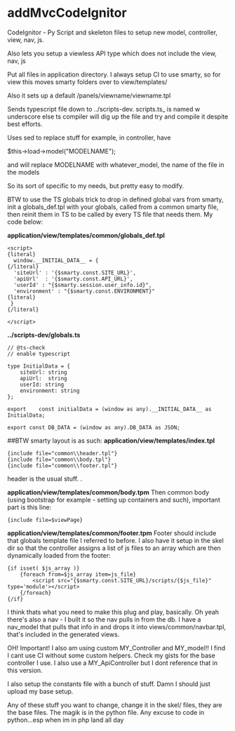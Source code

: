 # addMvcCodeIgnitor
CodeIgnitor - Py Script and skeleton files to setup new model, controller, view, nav, js.

Also lets you setup a viewless API type which does not include the view, nav, js

Put all files in application directory.  I always setup CI to use smarty, so for view this moves smarty folders over to view/templates/ 

Also it sets up a default /panels/viewname/viewname.tpl

Sends typescript file down to ../scripts-dev.  scripts.ts_ is named w underscore else ts compiler will dig up the file and try and compile it despite best efforts.

Uses sed to replace stuff for example, in controller, have

$this->load->model("MODELNAME");  

and will replace MODELNAME with whatever_model, the name of the file in the models 

So its sort of specific to my needs, but pretty easy to modify.

BTW to use the TS globals trick to drop in defined global vars from smarty, init a globals_def.tpl with your globals, called from a common smarty file, then reinit them in TS to be called by every TS  file that needs them.  My code below:

**application/view/templates/common/globals_def.tpl**

	<script>
	{literal}
	  window.__INITIAL_DATA__ = {
	{/literal}
	  'siteUrl' : '{$smarty.const.SITE_URL}',
	  'apiUrl'  : '{$smarty.const.API_URL}',
	  'userId' : "{$smarty.session.user_info.id}",
	  'environment' : "{$smarty.const.ENVIRONMENT}"
	{literal}
	 }
	{/literal}

	</script>

**../scripts-dev/globals.ts**

	// @ts-check
	// enable typescript

	type InitialData = {
		siteUrl: string
		apiUrl:  string
		userId: string
		environment: string
	};

	export    const initialData = (window as any).__INITIAL_DATA__ as InitialData;

	export const DB_DATA = (window as any).DB_DATA as JSON; 




##BTW smarty layout is as such:
**application/view/templates/index.tpl**

	{include file="common\\header.tpl"} 
	{include file="common\\body.tpl"} 
	{include file="common\\footer.tpl"} 

header is the usual stuff.  <head></head>. 

**application/view/templates/common/body.tpm**
Then common body (using bootstrap for example - setting up containers and such), important part is this line:

	{include file=$viewPage}
  
  
 **application/view/templates/common/footer.tpm**
 Footer should include that globals template file I referred to before.  I also have it setup in the skel dir so that the controller assigns a list of js files to an array which are then dynamically loaded from the footer:
 
 
	{if isset( $js_array )}
		{foreach from=$js_array item=js_file}
			<script src="{$smarty.const.SITE_URL}/scripts/{$js_file}" type='module'></script>
		{/foreach}
	{/if}
  
 I think thats what you need to make this plug and play, basically.  Oh yeah there's also a nav - I built it so the nav pulls in from the db.   I have a nav_model that pulls that info in and drops it into views/common/navbar.tpl, that's included in the generated views.  
 
 OH! Important! I also am using custom MY_Controller and MY_model!!  I find I cant use CI without some custom helpers.  Check my gists for the base controller I use.   I also use a MY_ApiController but I dont reference that in this version.  
 
 I also setup the constants file with a bunch of stuff.  Damn I should just upload my base setup. 
 
 Any of these stuff you want to change, change it in the skel/ files, they are the base files.  The magik is in the python file.  Any excuse to code in python...esp when im in php land all day

